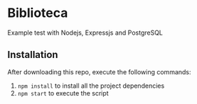 # Biblioteca
 Example test with Nodejs, Expressjs and PostgreSQL

## Installation
After downloading this repo, execute the following commands: 
1. `npm install` to install all the project dependencies 
2. `npm start` to execute the script 
